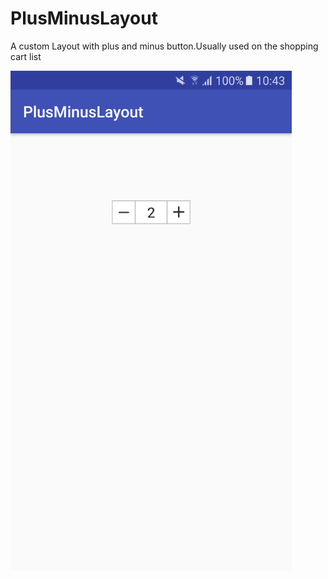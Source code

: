 # PlusMinusLayout
A custom Layout with plus and minus button.Usually used on the shopping cart list

<img src="https://github.com/winnerliu/PlusMinusLayout/raw/master/screenshots/01.png" width = "450" height = "800"  align=left />
